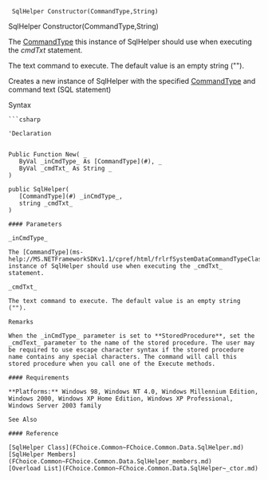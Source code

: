 ﻿     SqlHelper Constructor(CommandType,String)                                                   

SqlHelper Constructor(CommandType,String)

The [CommandType](ms-help://MS.NETFrameworkSDKv1.1/cpref/html/frlrfSystemDataCommandTypeClassTopic.htm) this instance of SqlHelper should use when executing the _cmdTxt_ statement.

The text command to execute. The default value is an empty string ("").

Creates a new instance of SqlHelper with the specified [CommandType](FChoice.Common~FChoice.Common.Data.SqlHelper~CommandType.md) and command text (SQL statement)

Syntax

```vbnet
```csharp

'Declaration
 

Public Function New( _
   ByVal _inCmdType_ As [CommandType](#), _
   ByVal _cmdTxt_ As String _
)

public SqlHelper( 
   [CommandType](#) _inCmdType_,
   string _cmdTxt_
)

#### Parameters

_inCmdType_

The [CommandType](ms-help://MS.NETFrameworkSDKv1.1/cpref/html/frlrfSystemDataCommandTypeClassTopic.htm) this instance of SqlHelper should use when executing the _cmdTxt_ statement.

_cmdTxt_

The text command to execute. The default value is an empty string ("").

Remarks

When the _inCmdType_ parameter is set to **StoredProcedure**, set the _cmdText_ parameter to the name of the stored procedure. The user may be required to use escape character syntax if the stored procedure name contains any special characters. The command will call this stored procedure when you call one of the Execute methods.

#### Requirements

**Platforms:** Windows 98, Windows NT 4.0, Windows Millennium Edition, Windows 2000, Windows XP Home Edition, Windows XP Professional, Windows Server 2003 family

See Also

#### Reference

[SqlHelper Class](FChoice.Common~FChoice.Common.Data.SqlHelper.md)  
[SqlHelper Members](FChoice.Common~FChoice.Common.Data.SqlHelper_members.md)  
[Overload List](FChoice.Common~FChoice.Common.Data.SqlHelper~_ctor.md)